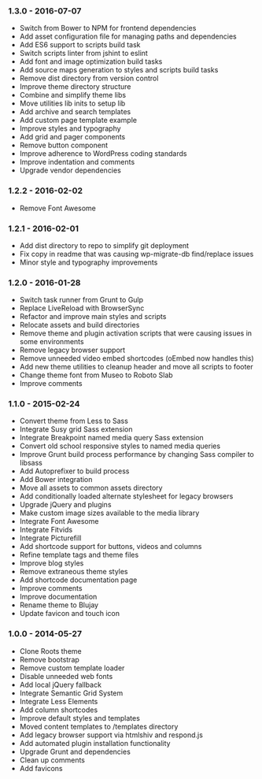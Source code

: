### 1.3.0 - 2016-07-07
* Switch from Bower to NPM for frontend dependencies
* Add asset configuration file for managing paths and dependencies
* Add ES6 support to scripts build task
* Switch scripts linter from jshint to eslint
* Add font and image optimization build tasks
* Add source maps generation to styles and scripts build tasks
* Remove dist directory from version control
* Improve theme directory structure
* Combine and simplify theme libs
* Move utilities lib inits to setup lib
* Add archive and search templates
* Add custom page template example
* Improve styles and typography
* Add grid and pager components
* Remove button component
* Improve adherence to WordPress coding standards
* Improve indentation and comments
* Upgrade vendor dependencies

### 1.2.2 - 2016-02-02

* Remove Font Awesome

### 1.2.1 - 2016-02-01

* Add dist directory to repo to simplify git deployment
* Fix copy in readme that was causing wp-migrate-db find/replace issues
* Minor style and typography improvements

### 1.2.0 - 2016-01-28
* Switch task runner from Grunt to Gulp
* Replace LiveReload with BrowserSync
* Refactor and improve main styles and scripts
* Relocate assets and build directories
* Remove theme and plugin activation scripts that were causing issues in some environments
* Remove legacy browser support
* Remove unneeded video embed shortcodes (oEmbed now handles this)
* Add new theme utilities to cleanup header and move all scripts to footer
* Change theme font from Museo to Roboto Slab
* Improve comments

### 1.1.0 - 2015-02-24
* Convert theme from Less to Sass
* Integrate Susy grid Sass extension
* Integrate Breakpoint named media query Sass extension
* Convert old school responsive styles to named media queries
* Improve Grunt build process performance by changing Sass compiler to libsass
* Add Autoprefixer to build process
* Add Bower integration
* Move all assets to common assets directory
* Add conditionally loaded alternate stylesheet for legacy browsers
* Upgrade jQuery and plugins
* Make custom image sizes available to the media library
* Integrate Font Awesome
* Integrate Fitvids
* Integrate Picturefill
* Add shortcode support for buttons, videos and columns
* Refine template tags and theme files
* Improve blog styles
* Remove extraneous theme styles
* Add shortcode documentation page
* Improve comments
* Improve documentation
* Rename theme to Blujay
* Update favicon and touch icon

### 1.0.0 - 2014-05-27
* Clone Roots theme
* Remove bootstrap
* Remove custom template loader
* Disable unneeded web fonts
* Add local jQuery fallback
* Integrate Semantic Grid System
* Integrate Less Elements
* Add column shortcodes
* Improve default styles and templates
* Moved content templates to /templates directory
* Add legacy browser support via htmlshiv and respond.js
* Add automated plugin installation functionality
* Upgrade Grunt and dependencies
* Clean up comments
* Add favicons
